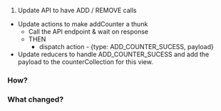 1. Update API to have ADD / REMOVE calls
- Update actions to make addCounter a thunk
	- Call the API endpoint & wait on response
	- THEN
		- dispatch action - {type: ADD_COUNTER_SUCESS, payload}
- Update reducers to handle ADD_COUNTER_SUCESS and add the payload to the counterCollection for this view.

### How?

### What changed?
